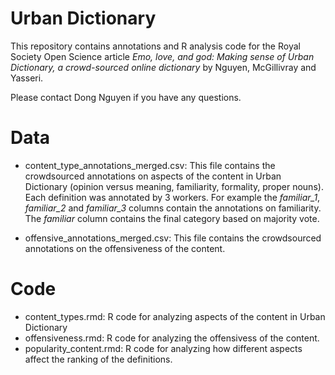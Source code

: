 # Urban Dictionary

This repository contains annotations and R analysis code for the Royal Society Open Science article *Emo, love, and god: Making sense of Urban Dictionary, a crowd-sourced online dictionary* by Nguyen, McGillivray and Yasseri.

Please contact Dong Nguyen if you have any questions.
# Data

* content\_type\_annotations\_merged.csv: This file contains the crowdsourced annotations on aspects of the content in Urban Dictionary (opinion versus meaning, familiarity, formality, proper nouns). Each definition was annotated by 3 workers. For example the *familiar\_1*, *familiar\_2* and *familiar\_3* columns contain the annotations on familiarity. The *familiar* column contains the final category based on majority vote.

* offensive\_annotations\_merged.csv: This file contains the crowdsourced annotations on the offensiveness of the content.

# Code

* content\_types.rmd: R code for analyzing aspects of the content in Urban Dictionary
* offensiveness.rmd: R code for analyzing the offensivess of the content.
* popularity\_content.rmd: R code for analyzing how different aspects affect the ranking of the definitions.